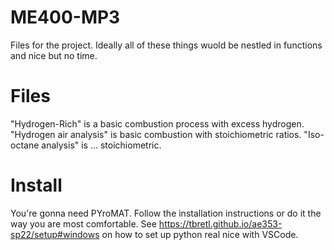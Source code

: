 # ME400-MP3
Files for the project. Ideally all of these things wuold be nestled in functions and nice but no time. 
# Files
"Hydrogen-Rich" is a basic combustion process with excess hydrogen.
"Hydrogen air analysis" is basic combustion with stoichiometric ratios.
"Iso-octane analysis" is ... stoichiometric.

# Install
You're gonna need PYroMAT. Follow the installation instructions or do it the way you are most comfortable.
See https://tbretl.github.io/ae353-sp22/setup#windows on how to set up python real nice with VSCode.
